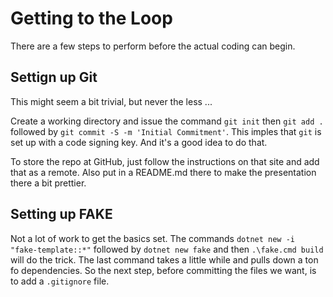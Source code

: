 # Getting to the Loop

There are a few steps to perform before the actual coding can begin.

## Settign up Git

This might seem a bit trivial, but never the less ...

Create a working directory and issue the command `git init` then `git add .` followed by `git commit -S -m 'Initial Commitment'`. This imples that `git` is set up with a code signing key. And it's a good idea to do that.

To store the repo at GitHub, just follow the instructions on that site and add that as a remote. Also put in a README.md there to make the presentation there a bit prettier.

## Setting up FAKE

Not a lot of work to get the basics set. The commands `dotnet new -i "fake-template::*"` followed by `dotnet new fake` and then `.\fake.cmd build` will do the trick. The last command takes a little while and pulls down a ton fo dependencies. So the next step, before committing the files we want, is to add a `.gitignore` file.